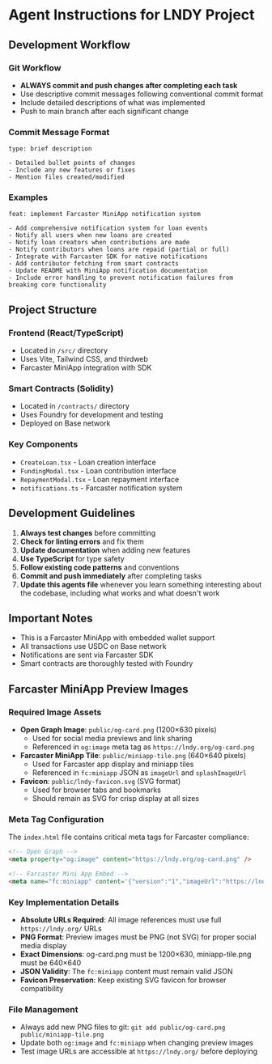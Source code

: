 # Agent Instructions for LNDY Project

## Development Workflow

### Git Workflow
- **ALWAYS commit and push changes after completing each task**
- Use descriptive commit messages following conventional commit format
- Include detailed descriptions of what was implemented
- Push to main branch after each significant change

### Commit Message Format
```
type: brief description

- Detailed bullet points of changes
- Include any new features or fixes
- Mention files created/modified
```

### Examples
```
feat: implement Farcaster MiniApp notification system

- Add comprehensive notification system for loan events
- Notify all users when new loans are created
- Notify loan creators when contributions are made
- Notify contributors when loans are repaid (partial or full)
- Integrate with Farcaster SDK for native notifications
- Add contributor fetching from smart contracts
- Update README with MiniApp notification documentation
- Include error handling to prevent notification failures from breaking core functionality
```

## Project Structure

### Frontend (React/TypeScript)
- Located in `/src/` directory
- Uses Vite, Tailwind CSS, and thirdweb
- Farcaster MiniApp integration with SDK

### Smart Contracts (Solidity)
- Located in `/contracts/` directory
- Uses Foundry for development and testing
- Deployed on Base network

### Key Components
- `CreateLoan.tsx` - Loan creation interface
- `FundingModal.tsx` - Loan contribution interface
- `RepaymentModal.tsx` - Loan repayment interface
- `notifications.ts` - Farcaster notification system

## Development Guidelines

1. **Always test changes** before committing
2. **Check for linting errors** and fix them
3. **Update documentation** when adding new features
4. **Use TypeScript** for type safety
5. **Follow existing code patterns** and conventions
6. **Commit and push immediately** after completing tasks
7. **Update this agents file** whenever you learn something interesting about the codebase, including what works and what doesn't work

## Important Notes

- This is a Farcaster MiniApp with embedded wallet support
- All transactions use USDC on Base network
- Notifications are sent via Farcaster SDK
- Smart contracts are thoroughly tested with Foundry

## Farcaster MiniApp Preview Images

### Required Image Assets
- **Open Graph Image**: `public/og-card.png` (1200×630 pixels)
  - Used for social media previews and link sharing
  - Referenced in `og:image` meta tag as `https://lndy.org/og-card.png`
- **Farcaster MiniApp Tile**: `public/miniapp-tile.png` (640×640 pixels)
  - Used for Farcaster app display and miniapp tiles
  - Referenced in `fc:miniapp` JSON as `imageUrl` and `splashImageUrl`
- **Favicon**: `public/lndy-favicon.svg` (SVG format)
  - Used for browser tabs and bookmarks
  - Should remain as SVG for crisp display at all sizes

### Meta Tag Configuration
The `index.html` file contains critical meta tags for Farcaster compliance:

```html
<!-- Open Graph -->
<meta property="og:image" content="https://lndy.org/og-card.png" />

<!-- Farcaster Mini App Embed -->
<meta name="fc:miniapp" content='{"version":"1","imageUrl":"https://lndy.org/miniapp-tile.png","button":{"title":"Browse Loans","action":{"type":"launch_miniapp","name":"LNDY - Social Lending","url":"https://lndy.org","splashImageUrl":"https://lndy.org/miniapp-tile.png","splashBackgroundColor":"#111827"}}}' />
```

### Key Implementation Details
- **Absolute URLs Required**: All image references must use full `https://lndy.org/` URLs
- **PNG Format**: Preview images must be PNG (not SVG) for proper social media display
- **Exact Dimensions**: og-card.png must be 1200×630, miniapp-tile.png must be 640×640
- **JSON Validity**: The `fc:miniapp` content must remain valid JSON
- **Favicon Preservation**: Keep existing SVG favicon for browser compatibility

### File Management
- Always add new PNG files to git: `git add public/og-card.png public/miniapp-tile.png`
- Update both `og:image` and `fc:miniapp` when changing preview images
- Test image URLs are accessible at `https://lndy.org/` before deploying
